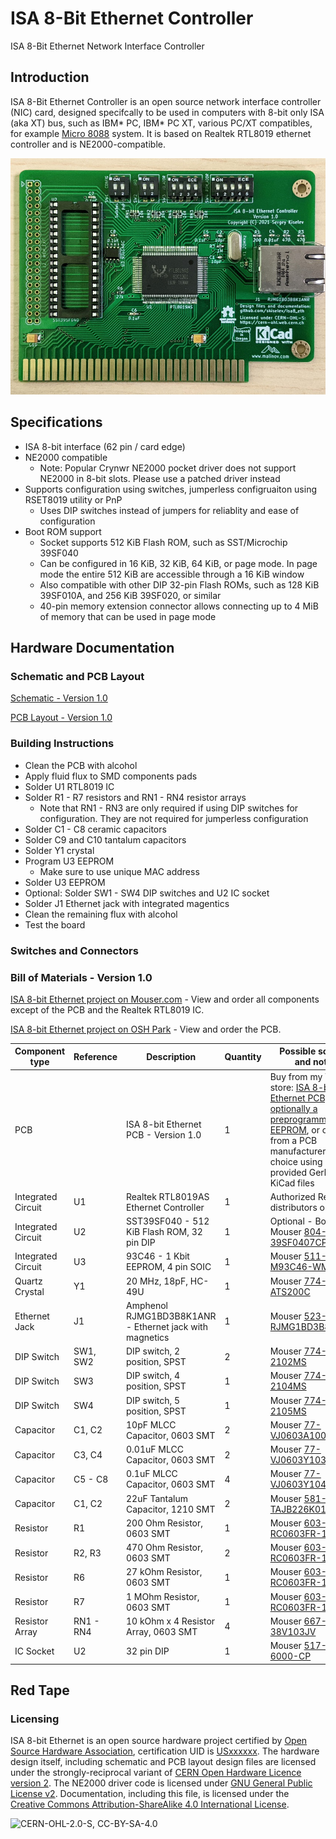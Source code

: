 # ISA 8-Bit Ethernet Controller
ISA 8-Bit Ethernet Network Interface Controller

## Introduction
ISA 8-Bit Ethernet Controller is an open source network interface controller (NIC) card, designed specifcally to be used in computers with 8-bit only ISA (aka XT) bus, such as IBM* PC, IBM* PC XT, various PC/XT compatibles, for example [Micro 8088](https://github.com/skiselev/micro_8088) system. It is based on Realtek RTL8019 ethernet controller and is NE2000-compatible.

![ISA 8-Bit Ethernet - Assembled Board](images/ISA8_Ethernet-Assembled_Board_Mid_Res.jpg)

## Specifications
* ISA 8-bit interface (62 pin / card edge)
* NE2000 compatible
  * Note: Popular Crynwr NE2000 pocket driver does not support NE2000 in 8-bit slots. Please use a patched driver instead
* Supports configuration using switches, jumperless configruaiton using RSET8019 utility or PnP
  * Uses DIP switches instead of jumpers for reliablity and ease of configuration
* Boot ROM support
  * Socket supports 512 KiB Flash ROM, such as SST/Microchip 39SF040
  * Can be configured in 16 KiB, 32 KiB, 64 KiB, or page mode. In page mode the entire 512 KiB are accessible through a 16 KiB window
  * Also compatible with other DIP 32-pin Flash ROMs, such as 128 KiB 39SF010A, and 256 KiB 39SF020, or similar
  * 40-pin memory extension connector allows connecting up to 4 MiB of memory that can be used in page mode

## Hardware Documentation

### Schematic and PCB Layout

[Schematic - Version 1.0](KiCad/ISA8_Ethernet-Schematic-1.0.pdf)

[PCB Layout - Version 1.0](KiCad/ISA8_Ethernet-Board-1.0.pdf)

### Building Instructions

* Clean the PCB with alcohol
* Apply fluid flux to SMD components pads
* Solder U1 RTL8019 IC
* Solder R1 - R7 resistors and RN1 - RN4 resistor arrays
  * Note that RN1 - RN3 are only required if using DIP switches for configuration. They are not required for jumperless configuration
* Solder C1 - C8 ceramic capacitors
* Solder C9 and C10 tantalum capacitors
* Solder Y1 crystal
* Program U3 EEPROM
  * Make sure to use unique MAC address
* Solder U3 EEPROM
* Optional: Solder SW1 - SW4 DIP switches and U2 IC socket
* Solder J1 Ethernet jack with integrated magentics
* Clean the remaining flux with alcohol
* Test the board

### Switches and Connectors

### Bill of Materials - Version 1.0

[ISA 8-bit Ethernet project on Mouser.com](https://www.mouser.com/ProjectManager/ProjectDetail.aspx?AccessID=6373f65c4a) - View and order all components except of the PCB and the Realtek RTL8019 IC.

[ISA 8-bit Ethernet project on OSH Park](https://oshpark.com/shared_projects/xxxxxxxx) - View and order the PCB.

Component type     | Reference | Description                           | Quantity | Possible sources and notes 
------------------ | --------- | ------------------------------------- | -------- | --------------------------
PCB                |           | ISA 8-bit Ethernet PCB - Version 1.0  | 1        | Buy from my Tindie store: [ISA 8-bit Ethernet PCB, and optionally a preprogrammed EEPROM](https://www.tindie.com/products/weird/isa8-eth-pcb), or order from a PCB manufacturer of your choice using provided Gerber or KiCad files
Integrated Circuit | U1        | Realtek RTL8019AS Ethernet Controller | 1        | Authorized Realtek distributors or eBay
Integrated Circuit | U2        | SST39SF040 - 512 KiB Flash ROM, 32 pin DIP  | 1  | Optional - Boot ROM. Mouser [804-39SF0407CPHE](https://www.mouser.com/ProductDetail/804-39SF0407CPHE)
Integrated Circuit | U3        | 93C46 - 1 Kbit EEPROM, 4 pin SOIC     | 1        | Mouser [511-M93C46-WMN6TP](https://www.mouser.com/ProductDetail/511-M93C46-WMN6TP)
Quartz Crystal     | Y1        | 20 MHz, 18pF, HC-49U                  | 1        | Mouser [774-ATS200C](https://www.mouser.com/ProductDetail/774-ATS200C)
Ethernet Jack      | J1        | Amphenol RJMG1BD3B8K1ANR - Ethernet jack with magnetics | 1 | Mouser [523-RJMG1BD3B8K1ANR](https://www.mouser.com/ProductDetail/523-RJMG1BD3B8K1ANR)
DIP Switch         | SW1, SW2  | DIP switch, 2 position, SPST          | 2        | Mouser [774-2102MS](https://www.mouser.com/ProductDetail/774-2102MS)
DIP Switch         | SW3       | DIP switch, 4 position, SPST          | 1        | Mouser [774-2104MS](https://www.mouser.com/ProductDetail/774-2104MS)
DIP Switch         | SW4       | DIP switch, 5 position, SPST          | 1        | Mouser [774-2105MS](https://www.mouser.com/ProductDetail/774-2105MS)
Capacitor          | C1, C2    | 10pF MLCC Capacitor, 0603 SMT         | 2        | Mouser [77-VJ0603A100JXACBC](https://www.mouser.com/ProductDetail/77-VJ0603A100JXACBC)
Capacitor          | C3, C4    | 0.01uF MLCC Capacitor, 0603 SMT       | 2        | Mouser [77-VJ0603Y103JXACBC](https://www.mouser.com/ProductDetail/77-VJ0603Y103JXACBC)
Capacitor          | C5 - C8   | 0.1uF MLCC Capacitor, 0603 SMT        | 4        | Mouser [77-VJ0603Y104JXJPBC](https://www.mouser.com/ProductDetail/77-VJ0603Y104JXJPBC)
Capacitor          | C1, C2    | 22uF Tantalum Capacitor, 1210 SMT     | 2        | Mouser [581-TAJB226K016TNJ](https://www.mouser.com/ProductDetail/581-TAJB226K016TNJ)
Resistor           | R1        | 200 Ohm Resistor, 0603 SMT            | 1        | Mouser [603-RC0603FR-13200RL](https://www.mouser.com/ProductDetail/603-RC0603FR-13200RL)
Resistor           | R2, R3    | 470 Ohm Resistor, 0603 SMT            | 2        | Mouser [603-RC0603FR-13470RL](https://www.mouser.com/ProductDetail/603-RC0603FR-13470RL)
Resistor           | R6        | 27 kOhm Resistor, 0603 SMT            | 1        | Mouser [603-RC0603FR-1327KL](https://www.mouser.com/ProductDetail/603-RC0603FR-1327KL)
Resistor           | R7        | 1 MOhm Resistor, 0603 SMT             | 1        | Mouser [603-RC0603FR-131ML](https://www.mouser.com/ProductDetail/603-RC0603FR-131ML)
Resistor Array     | RN1 - RN4 | 10 kOhm x 4 Resistor Array, 0603 SMT  | 4        | Mouser [667-EXB-38V103JV](https://www.mouser.com/ProductDetail/667-EXB-38V103JV)
IC Socket          | U2        | 32 pin DIP                            | 1        | Mouser [517-4832-6000-CP](https://www.mouser.com/ProductDetail/517-4832-6000-CP)

## Red Tape

### Licensing

ISA 8-bit Ethernet is an open source hardware project certified by [Open Source Hardware Association](https://www.oshwa.org/), certification UID is [USxxxxxx](https://certification.oshwa.org/usxxxxxx.html). The hardware design itself, including schematic and PCB layout design files are licensed under the strongly-reciprocal variant of [CERN Open Hardware Licence version 2](license-cern_ohl_s_v2.txt). The NE2000 driver code is licensed under [GNU General Public License v2](license-gpl-2.0.txt). Documentation, including this file, is licensed under the [Creative Commons Attribution-ShareAlike 4.0 International License](license-cc-by-sa-4.0.txt).

![CERN-OHL-2.0-S, CC-BY-SA-4.0](images/CERN-OHL-2.0-S_CC-BY-SA-4.0.svg)
